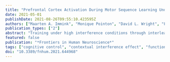```yaml
---
title: "Prefrontal Cortex Activation During Motor Sequence Learning Under Interleaved and Repetitive Practice: A Two-Channel Near-Infrared Spectroscopy Study"
date: 2021-05-01
publishDate: 2021-08-26T09:55:10.423595Z
authors: ["Maarten A. Immink", "Monique Pointon", "David L. Wright", "Frank E. Marino"]
publication_types: ["2"]
abstract: "Training under high interference conditions through interleaved practice (IP) results in performance suppression during training but enhances long-term performance relative to repetitive practice (RP) involving low interference. Previous neuroimaging work addressing this contextual interference effect of motor learning has relied heavily on the blood-oxygen-level-dependent (BOLD) response using functional magnetic resonance imaging (fMRI) methodology resulting in mixed reports of prefrontal cortex (PFC) recruitment under IP and RP conditions. We sought to clarify these equivocal findings by imaging bilateral PFC recruitment using functional near-infrared spectroscopy (fNIRS) while discrete key pressing sequences were trained under IP and RP schedules and subsequently tested following a 24-h delay. An advantage of fNIRS over the fMRI BOLD response is that the former measures oxygenated and deoxygenated hemoglobin changes independently allowing for assessment of cortical hemodynamics even when there is neurovascular decoupling. Despite slower sequence performance durations under IP, bilateral PFC oxygenated and deoxygenated hemoglobin values did not differ between practice conditions. During test, however, slower performance from those previously trained under RP coincided with hemispheric asymmetry in PFC recruitment. Specifically, following RP, test deoxygenated hemoglobin values were significantly lower in the right PFC. The present findings contrast with previous behavioral demonstrations of increased cognitive demand under IP to illustrate a more complex involvement of the PFC in the contextual interference effect. IP and RP incur similar levels of bilateral PFC recruitment, but the processes underlying the recruitment are dissimilar. PFC recruitment during IP supports action reconstruction and memory elaboration while RP relies on PFC recruitment to maintain task variation information in working memory from trial to trial. While PFC recruitment under RP serves to enhance immediate performance, it does not support long-term performance."
featured: false
publication: "*Frontiers in Human Neuroscience*"
tags: ["cognitive control", "contextual interference effect", "functional near infrared spectroscopy", "interleaved practice", "motor sequence learning", "prefrontal cortex (PFC)"]
doi: "10.3389/fnhum.2021.644968"
---
```


